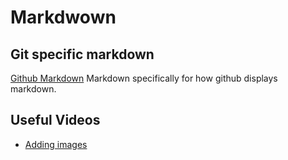 # Markdwown #

## Git specific markdown ##

[Github Markdown](github-markdown.md) Markdown specifically for how github displays markdown.

## Useful Videos ##

* [Adding images](youtube.com/watch?v=hHbWF1Bvgf4)
